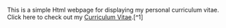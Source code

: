 This is a simple Html webpage for displaying my personal curriculum vitae.
Click here to check out my [Curriculum Vitae](https://fetert3.github.io/CvWebSite/).[^1]
